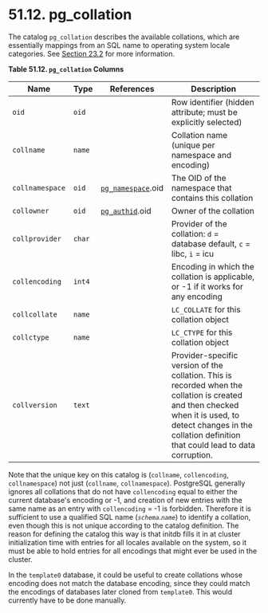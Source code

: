 # 51.12. pg\_collation

The catalog `pg_collation` describes the available collations, which are essentially mappings from an SQL name to operating system locale categories. See [Section 23.2](https://www.postgresql.org/docs/10/static/collation.html) for more information.

**Table 51.12. `pg_collation` Columns**

| Name            | Type   | References                                                                                | Description                                                                                                                                                                                                    |
| --------------- | ------ | ----------------------------------------------------------------------------------------- | -------------------------------------------------------------------------------------------------------------------------------------------------------------------------------------------------------------- |
| `oid`           | `oid`  |                                                                                           | Row identifier (hidden attribute; must be explicitly selected)                                                                                                                                                 |
| `collname`      | `name` |                                                                                           | Collation name (unique per namespace and encoding)                                                                                                                                                             |
| `collnamespace` | `oid`  | [`pg_namespace`](https://www.postgresql.org/docs/10/static/catalog-pg-namespace.html).oid | The OID of the namespace that contains this collation                                                                                                                                                          |
| `collowner`     | `oid`  | [`pg_authid`](https://www.postgresql.org/docs/10/static/catalog-pg-authid.html).oid       | Owner of the collation                                                                                                                                                                                         |
| `collprovider`  | `char` |                                                                                           | Provider of the collation: `d` = database default, `c` = libc, `i` = icu                                                                                                                                       |
| `collencoding`  | `int4` |                                                                                           | Encoding in which the collation is applicable, or -1 if it works for any encoding                                                                                                                              |
| `collcollate`   | `name` |                                                                                           | `LC_COLLATE` for this collation object                                                                                                                                                                         |
| `collctype`     | `name` |                                                                                           | `LC_CTYPE` for this collation object                                                                                                                                                                           |
| `collversion`   | `text` |                                                                                           | Provider-specific version of the collation. This is recorded when the collation is created and then checked when it is used, to detect changes in the collation definition that could lead to data corruption. |

Note that the unique key on this catalog is (`collname`, `collencoding`, `collnamespace`) not just (`collname`, `collnamespace`). PostgreSQL generally ignores all collations that do not have `collencoding` equal to either the current database's encoding or -1, and creation of new entries with the same name as an entry with `collencoding` = -1 is forbidden. Therefore it is sufficient to use a qualified SQL name (_`schema`_._`name`_) to identify a collation, even though this is not unique according to the catalog definition. The reason for defining the catalog this way is that initdb fills it in at cluster initialization time with entries for all locales available on the system, so it must be able to hold entries for all encodings that might ever be used in the cluster.

In the `template0` database, it could be useful to create collations whose encoding does not match the database encoding, since they could match the encodings of databases later cloned from `template0`. This would currently have to be done manually.
